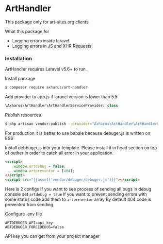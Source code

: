 # ArtHandler

This package only for art-sites.org clients.

What this package for
  - Logging errors inside laravel
  - Logging errors in JS and XHR Requests


### Installation

ArtHandler requires Laravel v5.6+ to run.

Install package

```sh
$ composer require axharus/art-handler
```

Add provider to app.js if laravel version is lower than 5.5
```php
\Axharus\ArtHandler\ArtHandlerServiceProvider::class
```

Publish resources

```sh
$ php artisan vendor:publish --provider="Axharus\ArtHandler\ArtHandlerServiceProvider"   
```
For production it is better to use babale because debuger.js is written on ES6

Install debbuger.js into your template. Please install it in head section on top of outher in order to catch all error in your application.

```html
<script>
    window.artdebug = false;
    window.artpreventor = [404];
</script>
<script src="{{asset('vendor/debuger/debuger.js')}}"></script>
```

Here is 2 configs
If you want to see process of sending all bugs in debug console set ```artdebug = true```
If you want to prevent sending errors with some status code add them to ```artpreventor``` array
By default 404 code is prevented from sending

Configure .env file
```
ARTDEBUGER_API=api_key
ARTDEBUGER_FORCEDEBUG=false
```
API key you can get from your project manager
